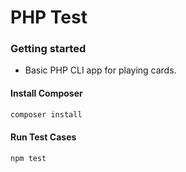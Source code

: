 # PHP Test



### Getting started

- Basic PHP CLI app for playing cards.


#### Install Composer 

```sh
composer install
```

#### Run Test Cases

  ```sh
  npm test
  ```

